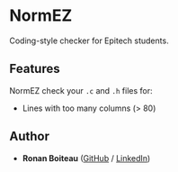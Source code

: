 # NormEZ

Coding-style checker for Epitech students.

## Features

NormEZ check your `.c` and `.h` files for:
 - Lines with too many columns (> 80)

## Author

* **Ronan Boiteau** ([GitHub](https://github.com/ronanboiteau) / [LinkedIn](https://www.linkedin.com/in/ronanboiteau/))
